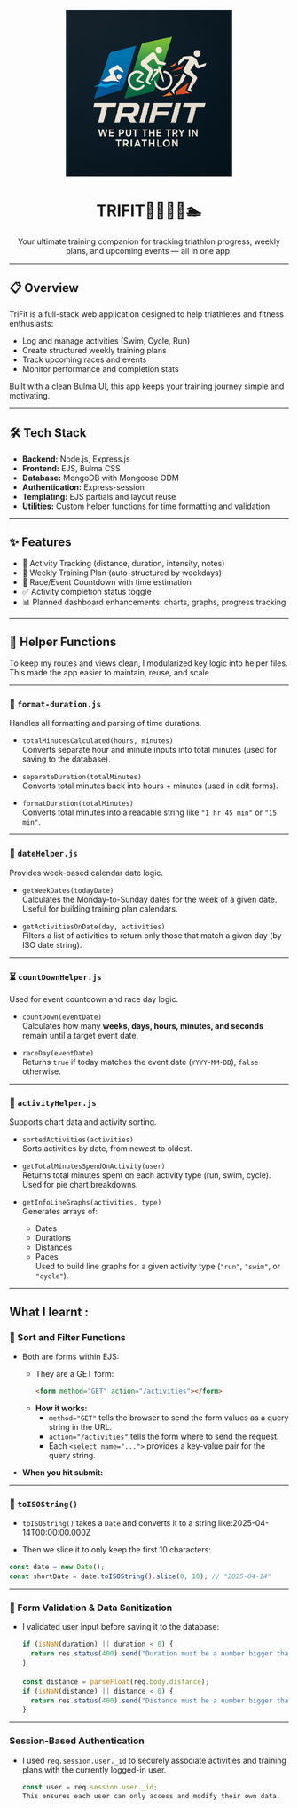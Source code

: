 <p align="center">
  <img src="/public/images/trifit-logo-full.png" alt="TriFit Logo" width="300"/>
</p>

<h1 align="center">TRIFIT🏃‍♀️🚴‍♂️🏊</h1>

<p align="center">
  Your ultimate training companion for tracking triathlon progress, weekly plans, and upcoming events — all in one app.
</p>

---

## 📋 Overview

TriFit is a full-stack web application designed to help triathletes and fitness enthusiasts:

- Log and manage activities (Swim, Cycle, Run)
- Create structured weekly training plans
- Track upcoming races and events
- Monitor performance and completion stats

Built with a clean Bulma UI, this app keeps your training journey simple and motivating.

---

## 🛠️ Tech Stack

- **Backend:** Node.js, Express.js
- **Frontend:** EJS, Bulma CSS
- **Database:** MongoDB with Mongoose ODM
- **Authentication:** Express-session
- **Templating:** EJS partials and layout reuse
- **Utilities:** Custom helper functions for time formatting and validation

---

## ✨ Features

- 🏃 Activity Tracking (distance, duration, intensity, notes)
- 📅 Weekly Training Plan (auto-structured by weekdays)
- 📌 Race/Event Countdown with time estimation
- ✅ Activity completion status toggle
- 📊 Planned dashboard enhancements: charts, graphs, progress tracking

---

## 🧰 Helper Functions

To keep my routes and views clean, I modularized key logic into helper files. This made the app easier to maintain, reuse, and scale.

---

### 📏 `format-duration.js`

Handles all formatting and parsing of time durations.

- `totalMinutesCalculated(hours, minutes)`  
  Converts separate hour and minute inputs into total minutes (used for saving to the database).

- `separateDuration(totalMinutes)`  
  Converts total minutes back into hours + minutes (used in edit forms).

- `formatDuration(totalMinutes)`  
  Converts total minutes into a readable string like `"1 hr 45 min"` or `"15 min"`.

---

### 📅 `dateHelper.js`

Provides week-based calendar date logic.

- `getWeekDates(todayDate)`  
  Calculates the Monday-to-Sunday dates for the week of a given date. Useful for building training plan calendars.

- `getActivitiesOnDate(day, activities)`  
  Filters a list of activities to return only those that match a given day (by ISO date string).

---

### ⏳ `countDownHelper.js`

Used for event countdown and race day logic.

- `countDown(eventDate)`  
  Calculates how many **weeks, days, hours, minutes, and seconds** remain until a target event date.

- `raceDay(eventDate)`  
  Returns `true` if today matches the event date (`YYYY-MM-DD`), `false` otherwise.

---

### 🏃 `activityHelper.js`

Supports chart data and activity sorting.

- `sortedActivities(activities)`  
  Sorts activities by date, from newest to oldest.

- `getTotalMinutesSpendOnActivity(user)`  
  Returns total minutes spent on each activity type (run, swim, cycle). Used for pie chart breakdowns.

- `getInfoLineGraphs(activities, type)`  
  Generates arrays of:
  - Dates
  - Durations
  - Distances
  - Paces  
    Used to build line graphs for a given activity type (`"run"`, `"swim"`, or `"cycle"`).

---

## What I learnt :

### 🔄 Sort and Filter Functions

- Both are forms within EJS:
  - They are a GET form:
    ```html
    <form method="GET" action="/activities"></form>
    ```
  - **How it works:**
    - `method="GET"` tells the browser to send the form values as a query string in the URL.
    - `action="/activities"` tells the form where to send the request.
    - Each `<select name="...">` provides a key-value pair for the query string.

- **When you hit submit:**

---

### 🧭 `toISOString()`

- `toISOString()` takes a `Date` and converts it to a string like:2025-04-14T00:00:00.000Z

- Then we slice it to only keep the first 10 characters:

```js
const date = new Date();
const shortDate = date.toISOString().slice(0, 10); // "2025-04-14"
```

---

### 🧼 Form Validation & Data Sanitization

- I validated user input before saving it to the database:

  ```js
  if (isNaN(duration) || duration < 0) {
    return res.status(400).send("Duration must be a number bigger than 0");
  }

  const distance = parseFloat(req.body.distance);
  if (isNaN(distance) || distance < 0) {
    return res.status(400).send("Distance must be a number bigger than 0");
  }
  ```

---

### Session-Based Authentication

- I used `req.session.user._id` to securely associate activities and training plans with the currently logged-in user.

  ```js
  const user = req.session.user._id;
  This ensures each user can only access and modify their own data.
  ```

```

```
